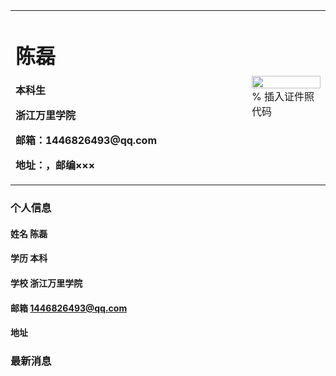 <table border="0">
  <tr>
    <td width="75%">
      <h1>陈磊</h1>
      <p><b>本科生</b></p>
      <p><b>浙江万里学院</b></p>
      <p><b>邮箱：1446826493@qq.com</b></p>
      <p><b>地址：，邮编×××</b></p>
    </td>
    <td width="25%">
      <img src="/TU~N5_P)ZUTTP}]}U)1KU_G.jp" width="100%">      % 插入证件照代码
    </td>
  </tr>
</table>








### 个人信息 
#### 姓名 陈磊
#### 学历 本科
#### 学校 浙江万里学院
#### 邮箱 1446826493@qq.com
#### 地址 

### 最新消息


